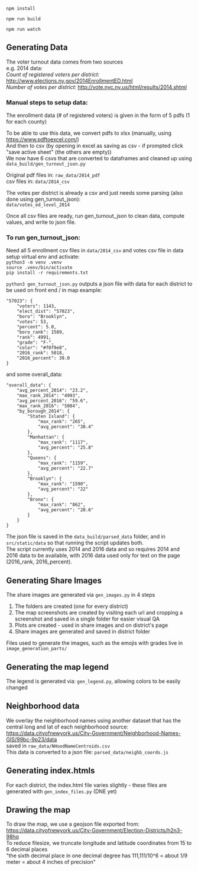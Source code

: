 `npm install`

`npm run build`

`npm run watch`




## Generating Data

The voter turnout data comes from two sources<br/>
e.g. 2014 data:<br/>
*Count of registered voters per district:* http://www.elections.ny.gov/2014EnrollmentED.html<br/>
*Number of votes per district:*  http://vote.nyc.ny.us/html/results/2014.shtml

### Manual steps to setup data:
The enrollment data (# of registered voters) is given in the form of 5 pdfs (1 for each county)

To be able to use this data, we convert pdfs to xlsx (manually, using https://www.pdftoexcel.com/)<br/>
And then to csv (by opening in excel as saving as csv - if prompted click "save active sheet" (the others are empty))<br/>
We now have 6 csvs that are converted to dataframes and cleaned up using `data_build/gen_turnout_json.py`

Original pdf files in: `raw_data/2014_pdf`<br/>
csv files in: `data/2014_csv`

The votes per district is already a csv and just needs some parsing (also done using gen_turnout_json):<br/>
`data/votes_ed_level_2014`

Once all csv files are ready, run gen_turnout_json to clean data, compute values, and write to json file.


### To run gen_turnout_json:
Need all 5 enrollment csv files in `data/2014_csv` and votes csv file in data<br/>
setup virtual env and activate:<br/>
`python3 -m venv .venv`<br/>
`source .venv/bin/activate`<br/>
`pip install -r requirements.txt`<br/>

`python3 gen_turnout_json.py`
outputs a json file with data for each district to be used on front end / in map
example:
```
"57023": {
    "voters": 1143,
    "elect_dist": "57023",
    "boro": "Brooklyn",
    "votes": 53,
    "percent": 5.0,
    "boro_rank": 1589,
    "rank": 4991,
    "grade": "F-",
    "color": "#f0f9e8",
    "2016_rank": 5018,
    "2016_percent": 39.0
}
```
and some overall_data:
```
"overall_data": {
    "avg_percent_2014": "23.2",
    "max_rank_2014": "4993",
    "avg_percent_2016": "59.6",
    "max_rank_2016": "5084",
    "by_borough_2014": {
        "Staten Island": {
            "max_rank": "265",
            "avg_percent": "30.4"
        },
        "Manhattan": {
            "max_rank": "1117",
            "avg_percent": "25.8"
        },
        "Queens": {
            "max_rank": "1159",
            "avg_percent": "22.7"
        },
        "Brooklyn": {
            "max_rank": "1590",
            "avg_percent": "22"
        },
        "Bronx": {
            "max_rank": "862",
            "avg_percent": "20.6"
        }
    }
}
```

The json file is saved in the `data_build/parsed_data` folder, and in `src/static/data` so that running the script updates both.<br/>
The script currently uses 2014 and 2016 data and so requires 2014 and 2016 data to be available,
with 2016 data used only for text on the page (2016_rank, 2016_percent).


## Generating Share Images
The share images are generated via `gen_images.py` in 4 steps
1. The folders are created (one for every district)
2. The map screenshots are created by visiting each url and cropping a screenshot and
saved in a single folder for easier visual QA
3. Plots are created - used in share images and on district's page
4. Share images are generated and saved in district folder

Files used to generate the images, such as the emojis with grades live in `image_generation_parts/`

## Generating the map legend
The legend is generated via: `gen_legend.py`, allowing colors to be easily changed


## Neighborhood data
We overlay the neighborhood names using another dataset that has the central long and lat of each neighborhood
source: https://data.cityofnewyork.us/City-Government/Neighborhood-Names-GIS/99bc-9p23/data <br/>
saved in `raw_data/NHoodNameCentroids.csv`<br/>
This data is converted to a json file:
`parsed_data/neighb_coords.js`


## Generating index.htmls
For each district, the index.html file varies slightly - these files are generated with `gen_index_files.py`
(DNE yet)

## Drawing the map
To draw the map, we use a geojson file exported from: https://data.cityofnewyork.us/City-Government/Election-Districts/h2n3-98hq<br/>
To reduce filesize, we truncate longitude and latitude coordinates from 15 to 6 decimal places<br/>
"the sixth decimal place in one decimal degree has 111,111/10^6 = about 1/9 meter = about 4 inches of precision"
